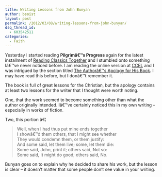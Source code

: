 ```yaml
---
title: Writing Lessons from John Bunyan
author: bsoist
layout: post
permalink: /2012/03/08/writing-lessons-from-john-bunyan/
dsq_thread_id:
  - 603542511
categories:
  - Faith
---
```

Yesterday I started reading **Pilgrimâ€™s Progress** again for the latest installment of [Reading Classics Together][1] and I stumbled onto something Iâ€™ve never noticed before. I am reading the online version at [CCEL][2] and I was intrigued by the section titled [The Authorâ€™s Apology for His Book][3]. I may have read this before, but I donâ€™t remember it.

The book is full of great lessons for the Christian, but the apology contains at least two lessons for the writer that I thought were worth noting.

One, that the work seemed to become something other than what the author originally intended. Iâ€™ve certainly noticed this in my own writing &#8211; especially in works of fiction.

Two, this portion â€¦

> Well, when I had thus put mine ends together  
> I showâ€™d them others, that I might see whether  
> They would condemn them, or them justify:  
> And some said, let them live; some, let them die:  
> Some said, John, print it; others said, Not so:  
> Some said, It might do good; others said, No.

Bunyan goes on to explain why he decided to share his work, but the lesson is clear &#8211; it doesn&#8217;t matter that some people don&#8217;t see value in your writing.

 [1]: http://www.challies.com/reading-classics-together/pilgrims-progress
 [2]: http://www.ccel.org/ccel/bunyan/pilgrim.toc.html
 [3]: http://www.ccel.org/ccel/bunyan/pilgrim.iii.html